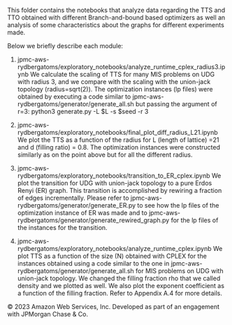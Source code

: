 This folder contains the notebooks that analyze data regarding the TTS and TTO obtained with different Branch-and-bound based optimizers as well an analysis of some characteristics about the graphs for different experiments made. 

Below we briefly describe each module: 

1) jpmc-aws-rydbergatoms/exploratory_notebooks/analyze_runtime_cplex_radius3.ipynb 
We calculate the scaling of TTS for many MIS problems on UDG with radius 3, and we compare with the scaling with the union-jack topology (radius=sqrt(2)). The optimization instances (lp files) were obtained by executing a code similar to jpmc-aws-rydbergatoms/generator/generate_all.sh but passing the argument of r=3:
python3 generate.py -L $L -s $seed -r 3

2) jpmc-aws-rydbergatoms/exploratory_notebooks/final_plot_diff_radius_L21.ipynb 
We plot the TTS as a function of the radius for L (length of lattice) =21 and d (filling ratio) = 0.8. The optimization instances were constructed similarly as on the point above but for all the different radius. 

3) jpmc-aws-rydbergatoms/exploratory_notebooks/transition_to_ER_cplex.ipynb 
We plot the transition for UDG with union-jack topology to a pure Erdos Renyi (ER) graph. This transition is accomplished by rewiring a fraction of edges incrementally. Please refer to jpmc-aws-rydbergatoms/generator/generate_ER.py to see how the lp files of the optimization instance of ER was made and to jpmc-aws-rydbergatoms/generator/generate_rewired_graph.py for the lp files of the instances for the transition.

4) jpmc-aws-rydbergatoms/exploratory_notebooks/analyze_runtime_cplex.ipynb
We plot TTS as a function of the size (N) obtained with CPLEX for the instances obtained using a code similar to the one in 
jpmc-aws-rydbergatoms/generator/generate_all.sh for MIS problems on UDG with union-jack topology. We changed the filling fraction rho that we called density and we plotted as well. We also plot the exponent coefficient as a function of the filling fraction. Refer to Appendix A.4 for more details.

© 2023 Amazon Web Services, Inc.
Developed as part of an engagement with JPMorgan Chase & Co. 